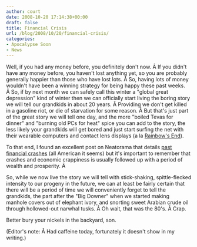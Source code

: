 ```yaml
---
author: court
date: 2008-10-20 17:14:38+00:00
draft: false
title: Financial Crisis
url: /blog/2008/10/20/financial-crisis/
categories:
- Apocalypse Soon
- News
---
```


Well, if you had any money before, you definitely don't now. Â If you didn't have any money before, you haven't lost anything yet, so you are probably generally happier than those who have lost lots. Â So, having lots of money wouldn't have been a winning strategy for being happy these past weeks. Â So, if by next month we can safely call this winter a "global great depression" kind of winter then we can officially start living the boring story we will tell our grandkids in about 20 years. Â Providing we don't get killed in a gasoline riot, or die of starvation for some reason. Â But that's just part of the great story we will tell one day, and the more "boiled Tevas for dinner" and "burning old PCs for heat" spice you can add to the story, the less likely your grandkids will get bored and just start surfing the net with their wearable computers and contact lens displays (a la [Rainbow's End](http://en.wikipedia.org/wiki/Rainbows_End)).

To that end, I found an excellent post on Neatorama that details [past financial crashes](http://www.neatorama.com/2008/10/08/10-american-financial-meltdowns-in-the-past-century/) (all American it seems) but it's important to remember that crashes and economic crappiness is usually followed up with a period of wealth and prosperity. Â 

So, while we now live the story we will tell with stick-shaking, spittle-flecked intensity to our progeny in the future, we can at least be fairly certain that there will be a period of time we will conveniently forget to tell the grandkids, the part after the "Big Downer" when we started making manhole covers out of elephant ivory, and snorting sweet Arabian crude oil through hollowed-out narwhal tusks. Â Oh wait, that was the 80's. Â Crap.

Better bury your nickels in the backyard, son.

(Editor's note: Â Had caffeine today, fortunately it doesn't show in my writing.)
